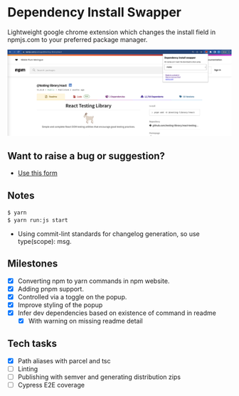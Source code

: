 # Dependency Install Swapper

Lightweight google chrome extension which changes the install field in npmjs.com to your preferred package manager.

![example](./docs/assets/example.png)

## Want to raise a bug or suggestion?

- [Use this form](https://github.com/craigwh10/dependency_install_swapper/issues/new)

## Notes

```sh
$ yarn
$ yarn run:js start
```

- Using commit-lint standards for changelog generation, so use type(scope): msg.

## Milestones

- [x] Converting npm to yarn commands in npm website.
- [x] Adding pnpm support.
- [x] Controlled via a toggle on the popup.
- [x] Improve styling of the popup
- [x] Infer dev dependencies based on existence of command in readme
  - [x] With warning on missing readme detail

## Tech tasks

- [x] Path aliases with parcel and tsc
- [ ] Linting
- [ ] Publishing with semver and generating distribution zips
- [ ] Cypress E2E coverage
